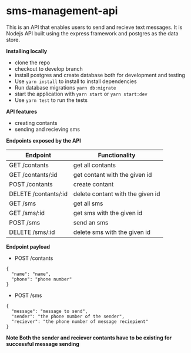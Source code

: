# sms-management-api
This is an API that enables users to send and recieve text messages. It is
Nodejs API built using the express framework and postgres as the data store.

**Installing locally**
* clone the repo
* checkout to develop branch 
* install postgres and create database  both for development and testing
* Use `yarn install` to install to install dependencies
* Run database migrations `yarn db:migrate`
* start the application with `yarn start` or `yarn start:dev`
* Use `yarn test` to run the tests

**API features**
* creating contants
* sending and recieving sms

**Endpoints exposed by the API**


Endpoint                    |  Functionality
 ------------------------   |   ------------------------ 
GET /contants               | get all contants
GET /contants/:id           | get contant with the given id
POST /contants              | create contant
DELETE /contants/:id        | delete contant with the given id
GET /sms                    | get all sms 
GET /sms/:id                | get sms with the given id
POST /sms                   | send an sms
DELETE /sms/:id             | delete sms with the given id


**Endpoint payload**

* POST /contants
```
{
  "name": "name",
  "phone": "phone number"
}
```

* POST /sms

```
{
  "message": "message to send",
  "sender": "the phone number of the sender",
  "reciever": "the phone number of message reciepient"
}
```
**Note Both the sender and reciever contants have to be existing for successful
message sending**

